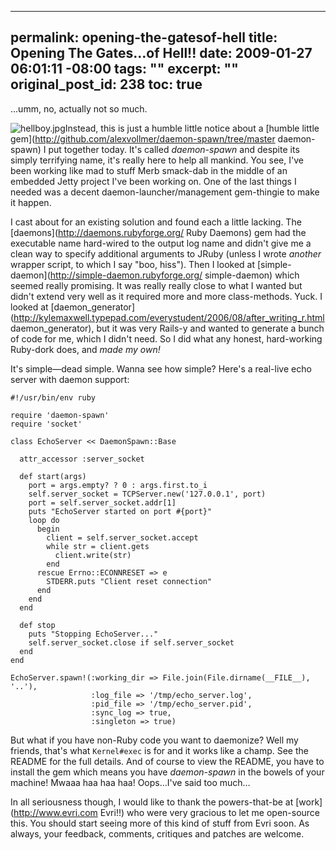 ----- 
permalink: opening-the-gatesof-hell
title: Opening The Gates&#8230;of Hell!!
date: 2009-01-27 06:01:11 -08:00
tags: ""
excerpt: ""
original_post_id: 238
toc: true
-----
&hellip;umm, no, actually not so much.

![hellboy.jpg](/images/2009/01/hellboy.jpg)Instead, this is just a humble little notice about a [humble little gem](http://github.com/alexvollmer/daemon-spawn/tree/master daemon-spawn) I put together today. It's called *daemon-spawn* and despite its simply terrifying name, it's really here to help all mankind. You see, I've been working like mad to stuff Merb smack-dab in the middle of an embedded Jetty project I've been working on. One of the last things I needed was a decent daemon-launcher/management gem-thingie to make it happen.

I cast about for an existing solution and found each a little lacking. The [daemons](http://daemons.rubyforge.org/ Ruby Daemons) gem had the executable name hard-wired to the output log name and didn't give me a clean way to specify additional arguments to JRuby (unless I wrote _another_ wrapper script, to which I say "boo, hiss"). Then I looked at [simple-daemon](http://simple-daemon.rubyforge.org/ simple-daemon) which seemed really promising. It was really really close to what I wanted but didn't extend very well as it required more and more class-methods. Yuck. I looked at [daemon_generator](http://kylemaxwell.typepad.com/everystudent/2006/08/after_writing_r.html daemon_generator), but it was very Rails-y and wanted to generate a bunch of code for me, which I didn't need. So I did what any honest, hard-working Ruby-dork does, and _made my own!_

It's simple&mdash;dead simple. Wanna see how simple? Here's a real-live echo server with daemon support:

    #!/usr/bin/env ruby
    
    require 'daemon-spawn'
    require 'socket'
    
    class EchoServer << DaemonSpawn::Base
    
      attr_accessor :server_socket
    
      def start(args)
        port = args.empty? ? 0 : args.first.to_i
        self.server_socket = TCPServer.new('127.0.0.1', port)
        port = self.server_socket.addr[1]
        puts "EchoServer started on port #{port}"
        loop do
          begin
            client = self.server_socket.accept
            while str = client.gets
              client.write(str)
            end
          rescue Errno::ECONNRESET => e
            STDERR.puts "Client reset connection"
          end
        end
      end
    
      def stop
        puts "Stopping EchoServer..."
        self.server_socket.close if self.server_socket
      end
    end
    
    EchoServer.spawn!(:working_dir => File.join(File.dirname(__FILE__), '..'),
                      :log_file => '/tmp/echo_server.log',
                      :pid_file => '/tmp/echo_server.pid',
                      :sync_log => true,
                      :singleton => true)

But what if you have non-Ruby code you want to daemonize? Well my friends, that's what `Kernel#exec` is for and it works like a champ. See the README for the full details. And of course to view the README, you have to install the gem which means you have *daemon-spawn* in the bowels of your machine! Mwaaa haa haa haa! Oops&hellip;I've said too much&hellip;

In all seriousness though, I would like to thank the powers-that-be at [work](http://www.evri.com Evri!!) who were very gracious to let me open-source this. You should start seeing more of this kind of stuff from Evri soon. As always, your feedback, comments, critiques and patches are welcome.
